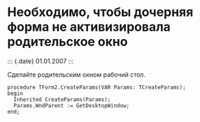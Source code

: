 Необходимо, чтобы дочерняя форма не активизировала родительское окно
====================================================================

::: {.date}
01.01.2007
:::

Сделайте родительским окном рабочий стол.

    procedure TForm2.CreateParams(VAR Params: TCreateParams); 
    begin 
      Inherited CreateParams(Params); 
      Params.WndParent := GetDesktopWindow; 
    end; 
